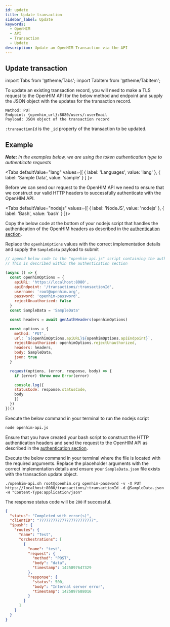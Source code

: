 ```yaml
---
id: update
title: Update transaction
sidebar_label: Update
keywords:
  - OpenHIM
  - API
  - Transaction
  - Update
description: Update an OpenHIM Transaction via the API
---
```


## Update transaction

import Tabs from '@theme/Tabs';
import TabItem from '@theme/TabItem';

To update an existing transaction record, you will need to make a TLS request to the OpenHIM API for the below method and endpoint and supply the JSON object with the updates for the transaction record.

```curl
Method: PUT
Endpoint: {openhim_url}:8080/users/:userEmail
Payload: JSON object of the transaction record
```

`:transactionId` is the `_id` property of the transaction to be updated.

## Example

***Note:*** *In the examples below, we are using the token authentication type to authenticate requests*

<Tabs
  defaultValue="lang"
  values={[
    { label: 'Languages', value: 'lang' },
    { label: 'Sample Data', value: 'sample' }
  ]
}>
<TabItem value="lang">

Before we can send our request to the OpenHIM API we need to ensure that we construct our valid HTTP headers to successfully authenticate with the OpenHIM API.

<Tabs
defaultValue="nodejs"
values={[
  { label: 'NodeJS', value: 'nodejs' },
  { label: 'Bash', value: 'bash' }
]}>
<TabItem value="nodejs">

Copy the below code at the bottom of your nodejs script that handles the authentication of the OpenHIM headers as described in the [authentication section](../introduction/authentication).

Replace the `openhimOptions` values with the correct implementation details and supply the `SampleData` payload to submit

```javascript
// append below code to the "openhim-api.js" script containing the authentication methods.
// This is described within the authentication section

(async () => {
  const openhimOptions = {
    apiURL: 'https://localhost:8080',
    apiEndpoint: '/transactions/:transactionId',
    username: 'root@openhim.org',
    password: 'openhim-password',
    rejectUnauthorized: false
  }
  const SampleData = 'SampleData'

  const headers = await genAuthHeaders(openhimOptions)

  const options = {
    method: 'PUT',
    url: `${openhimOptions.apiURL}${openhimOptions.apiEndpoint}`,
    rejectUnauthorized: openhimOptions.rejectUnauthorized,
    headers: headers,
    body: SampleData,
    json: true
  }

  request(options, (error, response, body) => {
    if (error) throw new Error(error)

    console.log({
    statusCode: response.statusCode,
    body
    })
  })
})()
```

Execute the below command in your terminal to run the nodejs script

```bash
node openhim-api.js
```

</TabItem>
<TabItem value="bash">

Ensure that you have created your bash script to construct the HTTP authentication headers and send the request to the OpenHIM API as described in the [authentication section](../introduction/authentication).

Execute the below command in your terminal where the file is located with the required arguments. Replace the placeholder arguments with the correct implementation details and ensure your `SampleData.json` file exists with the transaction update object.

```curl
./openhim-api.sh root@openhim.org openhim-password -v -X PUT https://localhost:8080/transactions/:transactionId -d @SampleData.json -H "Content-Type:application/json"
```

</TabItem>
</Tabs>

The response status code will be `200` if successful.
</TabItem>
<TabItem value="sample">

```json
{
  "status": "Completed with error(s)",
  "clientID": "777777777777777777777777",
  "$push": {
    "routes": {
      "name": "Test",
      "orchestrations": [
        {
          "name": "test",
          "request": {
            "method": "POST",
            "body": "data",
            "timestamp": 1425897647329
          },
          "response": {
            "status": 500,
            "body": "Internal server error",
            "timestamp": 1425897688016
          }
        }
      ]
    }
  }
}
```

</TabItem>
</Tabs>
